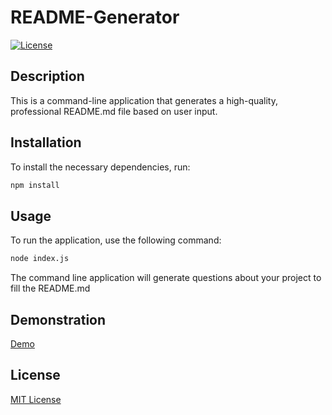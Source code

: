 # README-Generator

[![License](https://img.shields.io/badge/License-MIT-blue.svg)](LICENSE)

## Description

This is a command-line application that generates a high-quality, professional README.md file based on user input.

## Installation

To install the necessary dependencies, run:

```bash
npm install
 ```

## Usage
   
To run the application, use the following command:

```bash
node index.js
```
The command line application will generate questions about your project to fill the README.md

## Demonstration

[Demo](assets/README.mp4)

## License

[MIT License](https://opensource.org/licenses/MIT)
